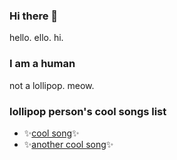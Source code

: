 ### Hi there 👋
hello. ello. hi.
### I am a human
not a lollipop.
meow.

### lollipop person's cool songs list
- ✨[cool song](https://www.youtube.com/watch?v=XG6aRxkcr9c)✨
- ✨[another cool song](https://www.youtube.com/watch?v=bkJ2hHHYp4U&ab_channel=DrumSlayer)✨

<!--
**lollipop-person/lollipop-person** is a ✨ _special_ ✨ repository because its `README.md` (this file) appears on your GitHub profile.

Here are some ideas to get you started:

- 🔭 I’m currently working on ...
- 🌱 I’m currently learning ...
- 👯 I’m looking to collaborate on ...
- 🤔 I’m looking for help with ...
- 💬 Ask me about ...
- 📫 How to reach me: ...
- 😄 Pronouns: ...
- ⚡ Fun fact: ...
-->
